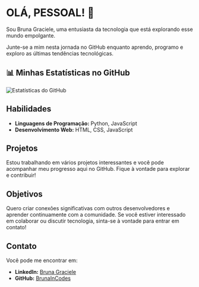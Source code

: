 # OLÁ, PESSOAL! 👋

Sou Bruna Graciele, uma entusiasta da tecnologia que está explorando esse mundo empolgante.

Junte-se a mim nesta jornada no GitHub enquanto aprendo, programo e exploro as últimas tendências tecnológicas.

## 📊 Minhas Estatísticas no GitHub
![Estatísticas do GitHub](https://github-readme-stats.vercel.app/api?username=BrunaInCodes&show_icons=true&theme=dark)

## Habilidades
- **Linguagens de Programação:** Python, JavaScript
- **Desenvolvimento Web:** HTML, CSS, JavaScript

## Projetos
Estou trabalhando em vários projetos interessantes e você pode acompanhar meu progresso aqui no GitHub. Fique à vontade para explorar e contribuir!

## Objetivos
Quero criar conexões significativas com outros desenvolvedores e aprender continuamente com a comunidade. Se você estiver interessado em colaborar ou discutir tecnologia, sinta-se à vontade para entrar em contato!

## Contato
Você pode me encontrar em:
- **LinkedIn:** [Bruna Graciele](http://linkedin.com/in/bruna-graciele)
- **GitHub:** [BrunaInCodes](https://github.com/BrunaInCodes)
